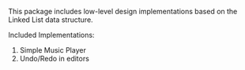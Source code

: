 This package includes low-level design implementations based on the Linked List data structure.

Included Implementations:

1. Simple Music Player
2. Undo/Redo in editors	